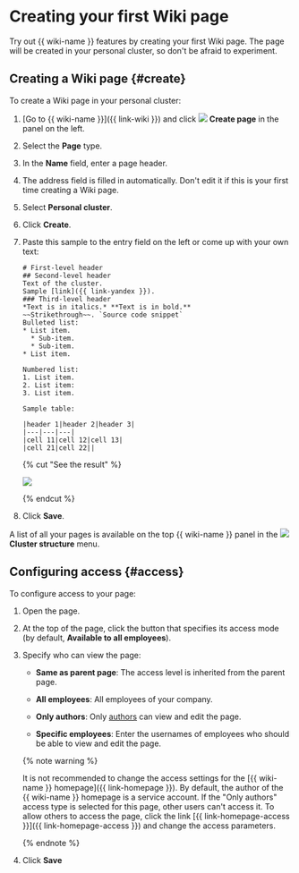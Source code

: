 # Creating your first Wiki page

Try out {{ wiki-name }} features by creating your first Wiki page. The page will be created in your personal cluster, so don't be afraid to experiment.


## Creating a Wiki page {#create}

To create a Wiki page in your personal cluster:

1. [Go to {{ wiki-name }}]({{ link-wiki }}) and click ![](../_assets/wiki/svg/create-page.svg) **Create page** in the panel on the left.

1. Select the **Page** type.

1. In the **Name** field, enter a page header.

1. The address field is filled in automatically. Don't edit it if this is your first time creating a Wiki page.

1. Select **Personal cluster**.

1. Click **Create**.

1. Paste this sample to the entry field on the left or come up with your own text:

   ```
   # First-level header
   ## Second-level header
   Text of the cluster.
   Sample [link]({{ link-yandex }}).
   ### Third-level header
   *Text is in italics.* **Text is in bold.**
   ~~Strikethrough~~. `Source code snippet`
   Bulleted list:
   * List item.
     * Sub-item.
     * Sub-item.
   * List item.

   Numbered list:
   1. List item.
   2. List item:
   3. List item.

   Sample table:

   |header 1|header 2|header 3|
   |---|---|---|
   |cell 11|cell 12|cell 13|
   |cell 21|cell 22||
   ```

   {% cut "See the result" %}

   ![](../_assets/wiki/example-wiki-page.png)

   {% endcut %}

1. Click **Save**.

A list of all your pages is available on the top {{ wiki-name }} panel in the ![](../_assets/wiki/svg/structure-icon.svg) **Cluster structure** menu.

## Configuring access {#access}

To configure access to your page:

1. Open the page.

1. At the top of the page, click the button that specifies its access mode (by default, **Available to all employees**).

1. Specify who can view the page:

   - **Same as parent page**: The access level is inherited from the parent page.

   - **All employees**: All employees of your company.

   - **Only authors**: Only [authors](page-management/edit-owner.md) can view and edit the page.

   - **Specific employees**: Enter the usernames of employees who should be able to view and edit the page.

   {% note warning %}

   It is not recommended to change the access settings for the [{{ wiki-name }} homepage]({{ link-homepage }}).
   By default, the author of the {{ wiki-name }} homepage is a service account. If the "Only authors" access type is selected for this page, other users can't access it. To allow others to access the page, click the link [{{ link-homepage-access }}]({{ link-homepage-access }}) and change the access parameters.

   {% endnote %}

1. Click **Save**





